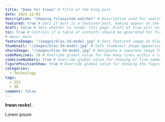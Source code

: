 ```yaml
---
title: "Demo for Irwan" # Title of the blog post.
date: 2021-12-01
description: "Showing filesystem watcher" # Description used for search engine.
featured: true # Sets if post is a featured post, making appear on the home page side bar.
draft: false # Sets whether to render this page. Draft of true will not be rendered.
toc: True # Controls if a table of contents should be generated for first-level links automatically.
# menu: main
featureImage: "/images/klas-3d-model.jpg" # Sets featured image on blog post.
thumbnail: "/images/klas-3d-model.jpg" # Sets thumbnail image appearing inside card on homepage.
shareImage: "/images/klas-3d-model.jpg" # Designate a separate image for social media sharing.
codeMaxLines: 10 # Override global value for how many lines within a code block before auto-collapsing.
codeLineNumbers: true # Override global value for showing of line numbers within code block.
figurePositionShow: true # Override global value for showing the figure label.
categories:
  - Technology
tags:
  - GIS
  - 3D
comment: false
---
```


**Irwan rocks!.**

 
Lorem ipsum
